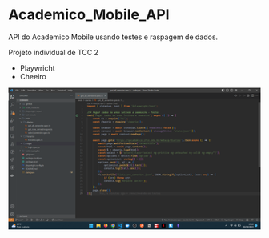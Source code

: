# Academico_Mobile_API
API do Academico Mobile usando testes e raspagem de dados.

Projeto individual de TCC 2

- Playwricht
- Cheeiro

![Alt Text](https://github.com/ErnestoMoraes/Academico_Mobile_API/blob/main/images/image.png)
